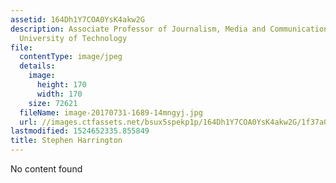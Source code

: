 ```yaml
---
assetid: 164Dh1Y7COA0YsK4akw2G
description: Associate Professor of Journalism, Media and Communication, Queensland
  University of Technology
file:
  contentType: image/jpeg
  details:
    image:
      height: 170
      width: 170
    size: 72621
  fileName: image-20170731-1689-14mngyj.jpg
  url: //images.ctfassets.net/bsux5spekp1p/164Dh1Y7COA0YsK4akw2G/1f37a04096482916916c75b0c1662af6/image-20170731-1689-14mngyj.jpg
lastmodified: 1524652335.855849
title: Stephen Harrington
---
```

No content found